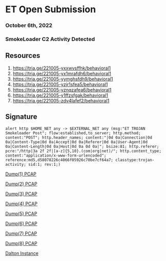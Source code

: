 # ET Open Submission
### October 6th, 2022
### SmokeLoader C2 Activity Detected


## Resources

1. https://tria.ge/221005-yxxwvsffhk/behavioral1
2. https://tria.ge/221005-yx1mrafdh6/behavioral1
3. https://tria.ge/221005-yymghsfdh9/behavioral1
4. https://tria.ge/221005-yzjr1sfea5/behavioral1
5. https://tria.ge/221005-yznqzafea6/behavioral1
6. https://tria.ge/221005-y1ffzsfgak/behavioral1
7. https://tria.ge/221005-zdv4lafef2/behavioral1


## Signature

```alert http $HOME_NET any -> $EXTERNAL_NET any (msg:"ET TROJAN Smokeloader Post"; flow:established,to_server; http.method; content:"POST"; http.header_names; content:"|0d 0a|Connection|0d 0a|Content-Type|0d 0a|Accept|0d 0a|Referer|0d 0a|User-Agent|0d 0a|Content-Length|0d 0a|Host|0d 0a 0d 0a|"; bsize:81; http.referer; pcre:"/http|3a 2f 2f|[a-z]{5,10}.(com|org|net)/"; http.content_type; content:"application/x-www-form-urlencoded"; reference:md5,d58078226c4066f05926c70be7cf64a7; classtype:trojan-activity; sid:1; rev:1;)```


[Dump(1) PCAP](dump(1).pcapng)

[Dump(2) PCAP](dump(2).pcapng)

[Dump(3) PCAP](dump(3).pcapng)

[Dump(4) PCAP](dump(4).pcapng)

[Dump(5) PCAP](dump(5).pcapng)

[Dump(6) PCAP](dump(6).pcapng)

[Dump(7) PCAP](dump(7).pcapng.pcapng)

[Dump(8) PCAP](dump(8).pcapng.pcapng)

[Dalton Instance](https://dalton.centraliowacybersec.com)
